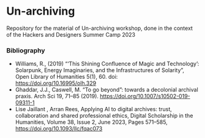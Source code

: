 # Un-archiving
Repository for the material of Un-archiving workshop, done in the context of the Hackers and Designers Summer Camp 2023

### Bibliography

* Williams, R., (2019) “‘This Shining Confluence of Magic and Technology’: Solarpunk, Energy Imaginaries, and the Infrastructures of Solarity”, Open Library of Humanities 5(1), 60. doi: https://doi.org/10.16995/olh.329
* Ghaddar, J.J., Caswell, M. “To go beyond”: towards a decolonial archival praxis. Arch Sci 19, 71–85 (2019). https://doi.org/10.1007/s10502-019-09311-1
* Lise Jaillant , Arran Rees, Applying AI to digital archives: trust, collaboration and shared professional ethics, Digital Scholarship in the Humanities, Volume 38, Issue 2, June 2023, Pages 571–585, https://doi.org/10.1093/llc/fqac073
